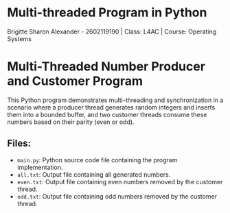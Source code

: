 # Multi-threaded Program in Python

Brigitte Sharon Alexander - 2602119190 | Class: L4AC | Course: Operating Systems

# Multi-Threaded Number Producer and Customer Program

This Python program demonstrates multi-threading and synchronization in a scenario where a producer thread generates random integers and inserts them into a bounded buffer, and two customer threads consume these numbers based on their parity (even or odd).

## Files:

- `main.py`: Python source code file containing the program implementation.
- `all.txt`: Output file containing all generated numbers.
- `even.txt`: Output file containing even numbers removed by the customer thread.
- `odd.txt`: Output file containing odd numbers removed by the customer thread.
